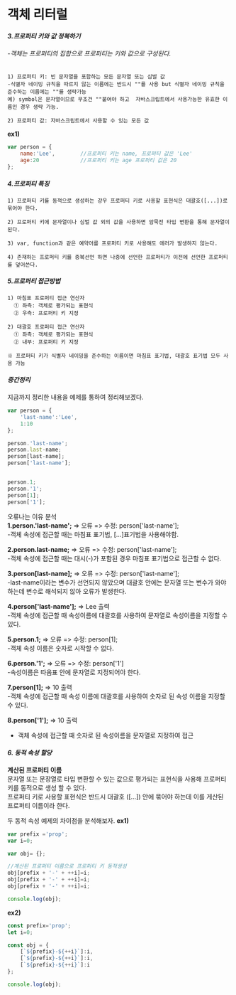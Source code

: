 # 객체 리터럴

#### *3.프로퍼티 키와 값 정복하기*
###### -객체는 프로퍼티의 집합으로 프로퍼티는 키와 값으로 구성된다.  

```
1) 프로퍼티 키: 빈 문자열을 포함하는 모든 문자열 또는 심벌 값
-식별자 네이밍 규칙을 따르지 않는 이름에는 반드시 ""를 사용 but 식별자 네이밍 규칙을 준수하는 이름에는 ""를 생략가능
예) symbol은 문자열이므로 무조건 ""붙여야 하고  자바스크립트에서 사용가능한 유효한 이름인 경우 생략 가능.

2) 프로퍼티 값: 자바스크립트에서 사용할 수 있는 모든 값
```
**ex1)**
```javascript
var person = {
    name:'Lee',        //프로퍼티 키는 name, 프로퍼티 값은 'Lee'
    age:20             //프로퍼티 키는 age 프로퍼티 값은 20
};
```

#### *4.프로퍼티 특징*  
```
1) 프로퍼티 키를 동적으로 생성하는 걍우 프로퍼티 키로 사용할 표현식은 대괄호([...])로 묶어야 한다.

2) 프로퍼티 키에 문자열이나 심벌 값 외의 값을 사용하면 암묵전 타입 변환을 통해 문자열이 된다.

3) var, function과 같은 예약어를 프로퍼티 키로 사용해도 에러가 발생하지 않는다.

4) 존재하는 프로퍼티 키를 중복선언 하면 나중에 선언한 프로퍼티가 이전에 선언한 프로퍼티를 덮어쓴다.
```

#### *5.프로퍼티 접근방법*
```
1) 마침표 프로퍼티 접근 연산자
  ① 좌측: 객체로 평가되는 표현식
  ② 우측: 프로퍼티 키 지정

2) 대괄호 프로퍼티 접근 연산자
  ① 좌측: 객체로 평가되는 표현식
  ② 내부: 프로퍼티 키 지정

※ 프로퍼티 키가 식별자 네이밍을 준수하는 이름이면 마침표 표기법, 대괄호 표기법 모두 사용 가능
```

#### *중간정리*  
지금까지 정리한 내용을 예제를 통하여 정리해보겠다.

```javascript
var person = {
    'last-name':'Lee',
    1:10
};

person.'last-name';
person.last-name;
person[last-name];
person['last-name'];


person.1;
person.'1';
person[1];
person['1'];
```

오류나는 이유 분석  
**1.person.'last-name';** => 오류 => 수정: person['last-name'];   
-객체 속성에 접근할 때는 마침표 표기법, [...]표기법을 사용해야함.      

**2.person.last-name;** => 오류 => 수정: person['last-name'];  
-객체 속성에 접근할 때는 대시(-)가 포함된 경우 마침표 표기법으로 접근할 수 없다.      

**3.person[last-name];** => 오류 => 수정: person['last-name'];  
-last-name이라는 변수가 선언되지 않았으며 대괄호 안에는 문자열 또는 변수가 와야하는데 변수로 해석되지 않아 오류가 발생한다.      

**4.person['last-name'];** => Lee 출력    
-객체 속성에 접근할 때 속성이름에 대괄호를 사용하여 문자열로 속성이름을 지정할 수 있다.      

**5.person.1;** => 오류 => 수정: person[1];  
-객체 속성 이름은 숫자로 시작할 수 없다.      

**6.person.'1';** => 오류 => 수정: person['1']  
-속성이름은 따옴표 안에 문자열로 지정되어야 한다.      

**7.person[1];** => 10 출력  
-객체 속성에 접근할 때 속성 이름에 대괄호를 사용하여 숫자로 된 속성 이름을 지정할 수 있다.    

**8.person['1'];** => 10 출력  
- 객체 속성에 접근할 때 숫자로 된 속성이름을 문자열로 지정하여 접근

#### *6. 동적 속성 할당*
**계산된 프로퍼티 이름**  
문자열 또는 문장열로 타입 변환할 수 있는 값으로 평가되는 표현식을 사용해 프로퍼티 키를 동적으로 생성 할 수 있다.  
프로퍼티 키로 사용할 표현식은 반드시 대괄호 ([...]) 안에 묶어야 하는데 이를 게산된 프로퍼티 이름이라 한다.

두 동적 속성 예제의 차이점을 분석해보자.
**ex1)**
```javascript
var prefix ='prop';
var i=0;

var obj= {};

//계산된 프로퍼티 이름으로 프로퍼티 키 동적생성
obj[prefix + '-' + ++i]=i;
obj[prefix + '-' + ++i]=i;
obj[prefix + '-' + ++i]=i;

console.log(obj);
```

**ex2)**
```javascript
const prefix='prop';
let i=0;

const obj = {
    [`${prefix}-${++i}`]:i,
    [`${prefix}-${++i}`]:i,
    [`${prefix}-${++i}`]:i
};

console.log(obj);
```


  

      



